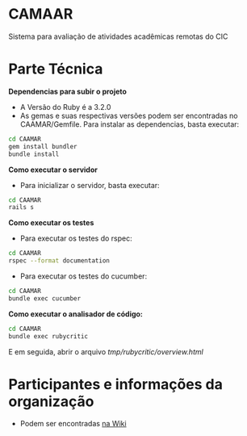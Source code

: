 # CAMAAR
Sistema para avaliação de atividades acadêmicas remotas do CIC

# Parte Técnica
**Dependencias para subir o projeto**
- A Versão do Ruby é a 3.2.0
- As gemas e suas respectivas versões podem ser encontradas no CAAMAR/Gemfile. Para instalar as dependencias, basta executar:

```bash
cd CAAMAR
gem install bundler
bundle install
```

**Como executar o servidor**
- Para inicializar o servidor, basta executar:

```bash
cd CAAMAR
rails s
```

**Como executar os testes**
- Para executar os testes do rspec:

```bash
cd CAAMAR
rspec --format documentation
```

- Para executar os testes do cucumber:

```bash
cd CAAMAR
bundle exec cucumber
```

**Como executar o analisador de código:**

```bash
cd CAAMAR
bundle exec rubycritic
```

E em seguida, abrir o arquivo *tmp/rubycritic/overview.html*

# Participantes e informações da organização
- Podem ser encontradas [na Wiki](https://github.com/wallacelw/CAMAAR/wiki/Organiza%C3%A7%C3%A3o)
